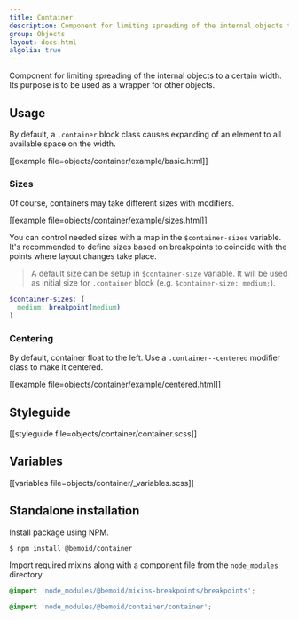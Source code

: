 ```yaml
---
title: Container
description: Component for limiting spreading of the internal objects to a certain width.
group: Objects
layout: docs.html
algolia: true
---
```


Component for limiting spreading of the internal objects to a certain width. Its purpose is to be used as a wrapper for other objects.

## Usage

By default, a `.container` block class causes expanding of an element to all available space on the width.

[[example file=objects/container/example/basic.html]]

### Sizes

Of course, containers may take different sizes with modifiers.

[[example file=objects/container/example/sizes.html]]

You can control needed sizes with a map in the `$container-sizes` variable. It's recommended to define sizes based on breakpoints to coincide with the points where layout changes take place.

> A default size can be setup in `$container-size` variable. It will be used as initial size for `.container` block (e.g. `$container-size: medium;`).

```scss
$container-sizes: (
  medium: breakpoint(medium)
)
```

### Centering

By default, container float to the left. Use a `.container--centered` modifier class to make it centered.

[[example file=objects/container/example/centered.html]]

## Styleguide

[[styleguide file=objects/container/container.scss]]

## Variables

[[variables file=objects/container/_variables.scss]]

## Standalone installation

Install package using NPM.

```bash
$ npm install @bemoid/container
```

Import required mixins along with a component file from the `node_modules` directory.

```scss
@import 'node_modules/@bemoid/mixins-breakpoints/breakpoints';

@import 'node_modules/@bemoid/container/container';
```

